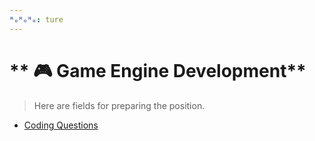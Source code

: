 ```yaml
---
ᴴₒᴴₒᴴₒ: ture
---
```


# ** 🎮 Game Engine Development**

> Here are fields for preparing the position.

* [Coding Questions](./Coding_questions.md)